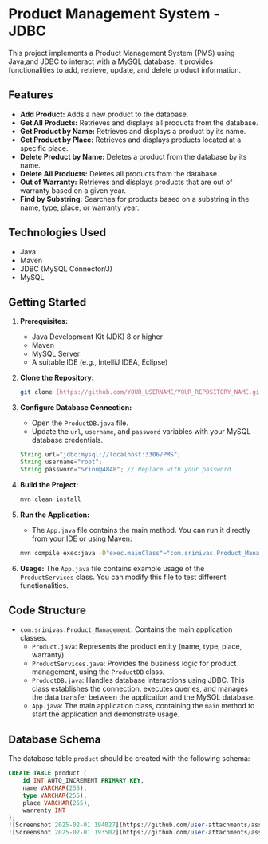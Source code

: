 # Product Management System - JDBC

This project implements a Product Management System (PMS) using Java,and JDBC to interact with a MySQL database. 
It provides functionalities to add, retrieve, update, and delete product information.

## Features

*   **Add Product:** Adds a new product to the database.
*   **Get All Products:** Retrieves and displays all products from the database.
*   **Get Product by Name:** Retrieves and displays a product by its name.
*   **Get Product by Place:** Retrieves and displays products located at a specific place.
*   **Delete Product by Name:** Deletes a product from the database by its name.
*   **Delete All Products:** Deletes all products from the database.
*   **Out of Warranty:** Retrieves and displays products that are out of warranty based on a given year.
*   **Find by Substring:** Searches for products based on a substring in the name, type, place, or warranty year.

## Technologies Used

*   Java
*   Maven
*   JDBC (MySQL Connector/J)
*   MySQL

## Getting Started

1.  **Prerequisites:**
    *   Java Development Kit (JDK) 8 or higher
    *   Maven
    *   MySQL Server
    *   A suitable IDE (e.g., IntelliJ IDEA, Eclipse)

2.  **Clone the Repository:**

    ```bash
    git clone [https://github.com/YOUR_USERNAME/YOUR_REPOSITORY_NAME.git](https://www.google.com/search?q=https://github.com/YOUR_USERNAME/YOUR_REPOSITORY_NAME.git)
    ```

3.  **Configure Database Connection:**
    *   Open the `ProductDB.java` file.
    *   Update the `url`, `username`, and `password` variables with your MySQL database credentials.

    ```java
    String url="jdbc:mysql://localhost:3306/PMS";
    String username="root";
    String password="Srinu@4848"; // Replace with your password
    ```

4.  **Build the Project:**

    ```bash
    mvn clean install
    ```

5.  **Run the Application:**
    *  The `App.java` file contains the main method. You can run it directly from your IDE or using Maven:
    ```bash
    mvn compile exec:java -D"exec.mainClass"="com.srinivas.Product_Management.App"
    ```

6.  **Usage:**
    The `App.java` file contains example usage of the `ProductServices` class. You can modify this file to test different functionalities.

## Code Structure

*   `com.srinivas.Product_Management`: Contains the main application classes.
    *   `Product.java`: Represents the product entity (name, type, place, warranty).
    *   `ProductServices.java`: Provides the business logic for product management, using the `ProductDB` class.
    *   `ProductDB.java`: Handles database interactions using JDBC.  This class establishes the connection, executes queries, and manages the data transfer between the application and the MySQL database.
    *   `App.java`: The main application class, containing the `main` method to start the application and demonstrate usage.

## Database Schema

The database table `product` should be created with the following schema:

```sql
CREATE TABLE product (
    id INT AUTO_INCREMENT PRIMARY KEY,
    name VARCHAR(255),
    type VARCHAR(255),
    place VARCHAR(255),
    warrenty INT
);
![Screenshot 2025-02-01 194027](https://github.com/user-attachments/assets/380311d3-a766-4153-8293-9ee89974f2a7)
![Screenshot 2025-02-01 193502](https://github.com/user-attachments/assets/30007136-916b-4832-808f-bef7307fb158)
